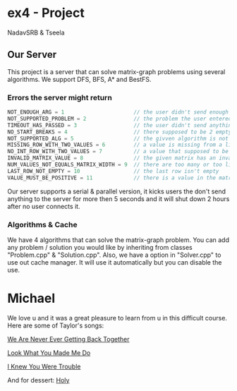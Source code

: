 # ex4 - Project

NadavSRB & Tseela

## Our Server
This project is a server that can solve matrix-graph problems using several algorithms.
We support DFS, BFS, A* and BestFS.

### Errors the server might return
```cpp
NOT_ENOUGH_ARG = 1                      // the user didn't send enough arguments
NOT_SUPPORTED_PROBLEM = 2               // the problem the user entered has no reference in the server
TIMEOUT_HAS_PASSED = 3                  // the user didn't send anything to the server for more then 5 seconds
NO_START_BREAKS = 4                     // there supposed to be 2 empty lines (but the user forgot that...)
NOT_SUPPORTED_ALG = 5                   // the givven algorithm is not supported by the server
MISSING_ROW_WITH_TWO_VALUES = 6         // a value is missing from a line
NO_INT_ROW_WITH_TWO_VALUES = 7          // a value that supposed to be `int` is missing
INVALID_MATRIX_VALUE = 8                // the given matrix has an invalid cell value
NUM_VALUES_NOT_EQUALS_MATRIX_WIDTH = 9  // there are too many or too little numbers in one line of the matrix
LAST_ROW_NOT_EMPTY = 10                 // the last row isn't empty
VALUE_MUST_BE_POSITIVE = 11             // there is a value in the matrix which is smaller then 1
```

Our server supports a serial & parallel version, it kicks users the don't send anything to the server for more then 5 seconds and it will shut down 2 hours after no user connects it.

### Algorithms & Cache
We have 4 algorithms that can solve the matrix-graph problem. You can add any problem / solution you would like by inheriting from classes "Problem.cpp" & "Solution.cpp".
Also, we have a option in "Solver.cpp" to use out cache manager. It will use it automatically but you can disable the use.


# Michael
We love u and it was a great pleasure to learn from u in this difficult course.
Here are some of Taylor's songs:

[We Are Never Ever Getting Back Together](https://www.youtube.com/watch?list=PLSyf1w-9zNb3mWbUagnNkpkuwd80pujQu&v=WA4iX5D9Z64)

[Look What You Made Me Do](https://www.youtube.com/watch?v=3tmd-ClpJxA)

[I Knew You Were Trouble](https://www.youtube.com/watch?v=vNoKguSdy4Y)

And for dessert: [Holy](https://www.youtube.com/watch?v=pvPsJFRGleA)
